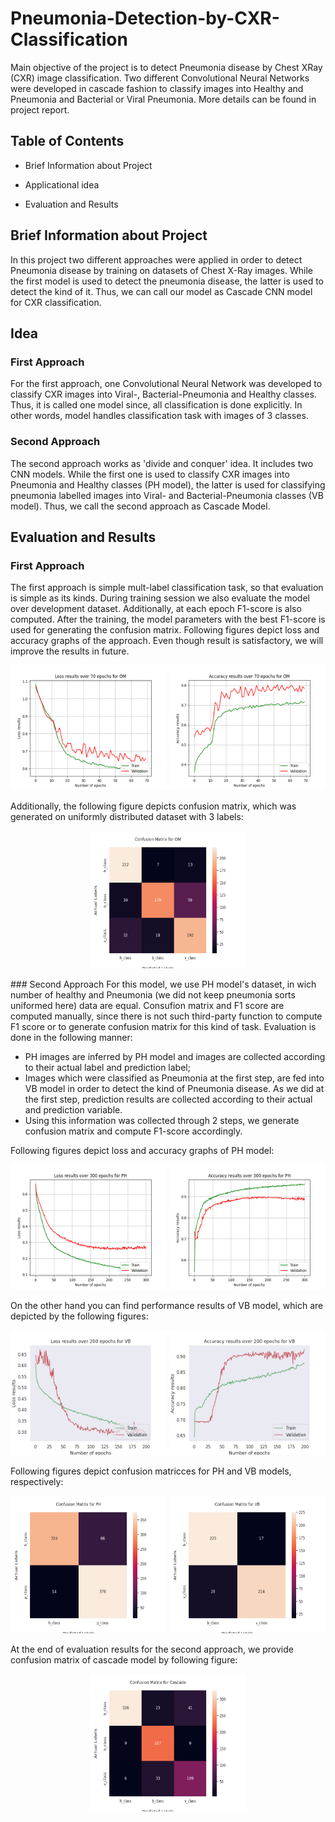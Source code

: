 # Pneumonia-Detection-by-CXR-Classification
Main objective of the project is to detect Pneumonia disease by Chest XRay (CXR) image classification. Two different Convolutional Neural Networks were developed in cascade fashion to classify images into Healthy and Pneumonia and Bacterial or Viral Pneumonia. More details can be found in project report.

## Table of Contents
* Brief Information about Project
* Applicational idea

* Evaluation and Results

## Brief Information about Project
In this project two different approaches were applied in order to detect Pneumonia disease by training on datasets of Chest X-Ray images. While the first model is used to detect the pneumonia disease,
the latter is used to detect the kind of it. Thus, we can call our model as Cascade CNN model for CXR classification.

## Idea
### First Approach
For the first approach, one Convolutional Neural Network was developed to classify CXR images into Viral-, Bacterial-Pneumonia and Healthy classes. Thus, it is called one model since, all classification is done explicitly. In other words, model handles classification task with images of 3 classes.
### Second Approach
The second approach works as 'divide and conquer' idea. It includes two CNN models. While the first one is used to classify CXR images into Pneumonia and Healthy classes (PH model), the latter is used for classifying pneumonia labelled images into Viral- and Bacterial-Pneumonia classes (VB model). Thus, we call the second approach as Cascade Model.
## Evaluation and Results
### First Approach
The first approach is simple mult-label classification task, so that evaluation is simple as its kinds. During training session we also evaluate the model over development dataset. Additionally, at each epoch F1-score is also computed. After the training, the model parameters with the best F1-score is used for generating the confusion matrix.
Following figures depict loss and accuracy graphs of the approach. Even though result is satisfactory, we will improve the results in future.
<p align="center">
 <img src="train_results/experiment_1/om/loss_plot.png" width="250" height="200">  <img src="train_results/experiment_1/om/accuracy_plot.png" width="250" height="200">
 </p>
 
Additionally, the following figure depicts confusion matrix, which was generated on uniformly distributed dataset with 3 labels:

<p align="center">
<img src="train_results/experiment_1/om/confusion_matrix.png" width="250" height="220">
</p>
### Second Approach
For this model, we use PH model's dataset, in wich number of healthy and Pneumonia (we did not keep pneumonia sorts uniformed here) data are equal. Consufion matrix and F1 score are computed manually, since there is not such third-party function to compute F1 score or to generate confusion matrix for this kind of task. Evaluation is done in the following manner:

 * PH images are inferred by PH model and images are collected according to their actual label and prediction label;
 * Images which were classified as Pneumonia at the first step, are fed into VB model in order to detect the kind of Pneumonia disease. As we did at the first step, prediction results are collected according to their actual and prediction variable.
 * Using this information was collected through 2 steps, we generate confusion matrix and compute F1-score accordingly.
 
Following figures depict loss and accuracy graphs of PH model:
 <p align="center">
<img src="train_results/experiment_1/ph/loss_plot.png" width="250" height="200">  <img src="train_results/experiment_1/ph/accuracy_plot.png" width="250" height="200">
 </p>

On the other hand you can find performance results of VB model, which are depicted by the following figures:

<p align="center">
<img src="train_results/experiment_1/vb/loss_plot.png" width="250" height="200">  <img src="train_results/experiment_1/vb/accuracy_plot.png" width="250" height="200">
 </p> 

Following figures depict confusion matricces for PH and VB models, respectively:
<p align="center">
<img src="train_results/experiment_1/ph/confusion_matrix.png" width="250" height="220">  <img src="train_results/experiment_1/vb/confusion_matrix.png" width="250" height="220">
 </p> 
 
At the end of evaluation results for the second approach, we provide confusion matrix of cascade model by following figure:
<p align="center">
<img src="train_results/experiment_1/om/confusion_matrix_cascade.png" width="250" height="220">  
 </p> 

